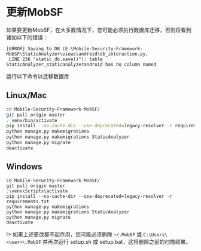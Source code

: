 # 更新MobSF

如果要更新MobSF，在大多数情况下，您可能必须执行数据库迁移，否则将看到诸如以下的错误：

```
[ERROR] Saving to DB (E:\Mobile-Security-Framework-MobSF\StaticAnalyzer\views\android\db_interaction.py,
 LINE 236 "static_db.save()"): table StaticAnalyzer_staticanalyzerandroid has no column named 
```

运行以下命令以迁移数据库

## Linux/Mac

```bash
cd Mobile-Security-Framework-MobSF/
git pull origin master
. venv/bin/activate
pip install --no-cache-dir --use-deprecated=legacy-resolver -r requirements.txt
python manage.py makemigrations
python manage.py makemigrations StaticAnalyzer
python manage.py migrate
deactivate
```

## Windows

```batch
cd Mobile-Security-Framework-MobSF/
git pull origin master
.\venv\Scripts\activate
pip install --no-cache-dir --use-deprecated=legacy-resolver -r requirements.txt
python manage.py makemigrations
python manage.py makemigrations StaticAnalyzer
python manage.py migrate
deactivate
```

!> 如果上述更改都不起作用，您可能必须删除 `~/.MobSF` 或 `C:\Users\<user>\.MobSF` 并再次运行 setup.sh 或 setup.bat，这将删除之前的扫描结果。
